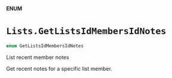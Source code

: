 **ENUM**

# `Lists.GetListsIdMembersIdNotes`

```swift
enum GetListsIdMembersIdNotes
```

List recent member notes

Get recent notes for a specific list member.
